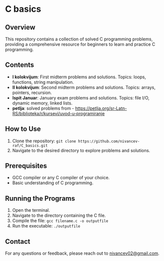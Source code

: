 # C basics

## Overview
This repository contains a collection of solved C programming problems, providing a comprehensive resource for beginners to learn and practice C programming.

## Contents
- **I kolokvijum**: First midterm problems and solutions. Topics: loops, functions, string manipulation.
- **II kolokvijum**: Second midterm problems and solutions. Topics: arrays, pointers, recursion.
- **Ispit Januar**: January exam problems and solutions. Topics: file I/O, dynamic memory, linked lists.
- **petlja**: solved problems from - https://petlja.org/sr-Latn-RS/biblioteka/r/kursevi/uvod-u-programiranje

## How to Use
1. Clone the repository: `git clone https://github.com/nivancev-raf/C_basics.git`
2. Navigate to the desired directory to explore problems and solutions.

## Prerequisites
- GCC compiler or any C compiler of your choice.
- Basic understanding of C programming.

## Running the Programs
1. Open the terminal.
2. Navigate to the directory containing the C file.
3. Compile the file: `gcc filename.c -o outputfile`
4. Run the executable: `./outputfile`

## Contact
For any questions or feedback, please reach out to nivancev02@gmail.com.
